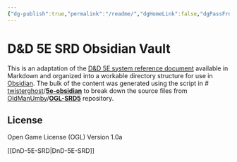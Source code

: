 ```yaml
---
{"dg-publish":true,"permalink":"/readme/","dgHomeLink":false,"dgPassFrontmatter":true}
---
```



#  D&D 5E SRD Obsidian Vault

This is an adaptation of the [D&D 5E system reference document](https://dnd.wizards.com/articles/features/systems-reference-document-srd) available in Markdown and organized into a workable directory structure for use in [Obsidian](https://obsidian.md). The bulk of the content was generated using the script in # [twisterghost](https://github.com/twisterghost)/**[5e-obsidian](https://github.com/twisterghost/5e-obsidian)** to break down the source files from [OldManUmby](https://github.com/OldManUmby)/**[OGL-SRD5](https://github.com/OldManUmby/OGL-SRD5)** repository.

## License
Open Game License (OGL) Version 1.0a

[[DnD-5E-SRD|DnD-5E-SRD]]